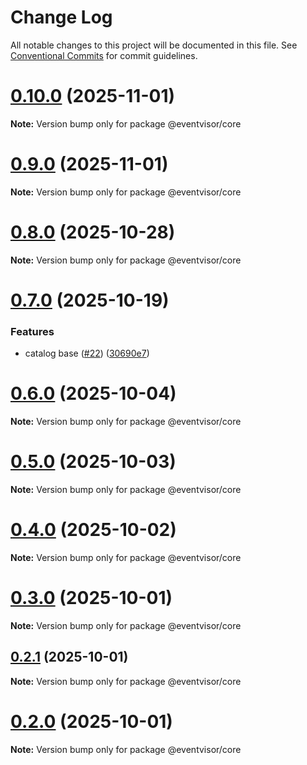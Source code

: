 # Change Log

All notable changes to this project will be documented in this file.
See [Conventional Commits](https://conventionalcommits.org) for commit guidelines.

# [0.10.0](https://github.com/eventvisor/eventvisor/compare/v0.9.0...v0.10.0) (2025-11-01)

**Note:** Version bump only for package @eventvisor/core





# [0.9.0](https://github.com/eventvisor/eventvisor/compare/v0.8.0...v0.9.0) (2025-11-01)

**Note:** Version bump only for package @eventvisor/core





# [0.8.0](https://github.com/eventvisor/eventvisor/compare/v0.7.0...v0.8.0) (2025-10-28)

**Note:** Version bump only for package @eventvisor/core





# [0.7.0](https://github.com/eventvisor/eventvisor/compare/v0.6.0...v0.7.0) (2025-10-19)


### Features

* catalog base ([#22](https://github.com/eventvisor/eventvisor/issues/22)) ([30690e7](https://github.com/eventvisor/eventvisor/commit/30690e732db1b0ca232b888617d12bccf2f2c6f1))





# [0.6.0](https://github.com/eventvisor/eventvisor/compare/v0.5.0...v0.6.0) (2025-10-04)

**Note:** Version bump only for package @eventvisor/core





# [0.5.0](https://github.com/eventvisor/eventvisor/compare/v0.4.0...v0.5.0) (2025-10-03)

**Note:** Version bump only for package @eventvisor/core





# [0.4.0](https://github.com/eventvisor/eventvisor/compare/v0.3.0...v0.4.0) (2025-10-02)

**Note:** Version bump only for package @eventvisor/core





# [0.3.0](https://github.com/eventvisor/eventvisor/compare/v0.2.1...v0.3.0) (2025-10-01)

**Note:** Version bump only for package @eventvisor/core





## [0.2.1](https://github.com/eventvisor/eventvisor/compare/v0.2.0...v0.2.1) (2025-10-01)

**Note:** Version bump only for package @eventvisor/core





# [0.2.0](https://github.com/eventvisor/eventvisor/compare/v0.1.0...v0.2.0) (2025-10-01)

**Note:** Version bump only for package @eventvisor/core
